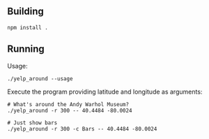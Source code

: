 
Building
----------------------------------------------------------------

    npm install .


Running
----------------------------------------------------------------

Usage:

    ./yelp_around --usage

Execute the program providing latitude and longitude as arguments:

    # What's around the Andy Warhol Museum?
    ./yelp_around -r 300 -- 40.4484 -80.0024

    # Just show bars
    ./yelp_around -r 300 -c Bars -- 40.4484 -80.0024
